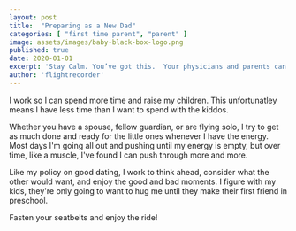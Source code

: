 ```yaml
---
layout: post
title:  "Preparing as a New Dad"
categories: [ "first time parent", "parent" ]
image: assets/images/baby-black-box-logo.png
published: true
date: 2020-01-01
excerpt: 'Stay Calm. You’ve got this.  Your physicians and parents can be incredible resources.'
author: 'flightrecorder'
---
```

<!-- <a href="https://www.youtube.com/watch?v=E5ulV3jHHwI">Breastfeeding Your Newborn | Kaiser Permanente</a> -->
I work so I can spend more time and raise my children.  This unfortunatley means I have less time than I want to spend with the kiddos.

Whether you have a spouse, fellow guardian, or are flying solo, I try to get as much done and ready for the little ones whenever I have the energy.  Most days I'm going all out and pushing until my energy is empty, but over time, like a muscle, I've found I can push through more and more.

Like my policy on good dating, I work to think ahead, consider what the other would want, and enjoy the good and bad moments.  I figure with my kids, they're only going to want to hug me until they make their first friend in preschool.

Fasten your seatbelts and enjoy the ride!

